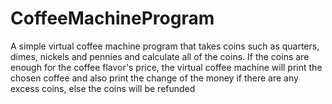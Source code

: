# CoffeeMachineProgram
A simple virtual coffee machine program that takes coins such as quarters, dimes, nickels and pennies and calculate all of the coins. If the coins are enough for the coffee flavor's price, the virtual coffee machine will print the chosen coffee and also print the change of the money if there are any excess coins, else the coins will be refunded
